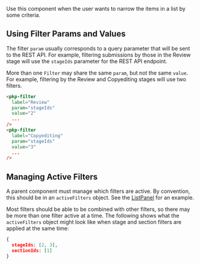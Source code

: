 
Use this component when the user wants to narrow the items in a list by some criteria.

## Using Filter Params and Values

The filter `param` usually corresponds to a query parameter that will be sent to the REST API. For example, filtering submissions by those in the Review stage will use the `stageIds` parameter for the REST API endpoint.

More than one `Filter` may share the same `param`, but not the same `value`. For example, filtering by the Review and Copyediting stages will use two filters.

```html
<pkp-filter
  label="Review"
  param="stageIds"
  value="2"
  ...
/>
<pkp-filter
  label="Copyediting"
  param="stageIds"
  value="3"
  ...
/>
```

## Managing Active Filters

A parent component must manage which filters are active. By convention, this should be in an `activeFilters` object. See the [ListPanel](/#/component/ListPanel) for an example.

Most filters should be able to be combined with other filters, so there may be more than one filter active at a time. The following shows what the `activeFilters` object might look like when stage and section filters are applied at the same time:

```json
{
  stageIds: [2, 3],
  sectionIds: [1]
}
```